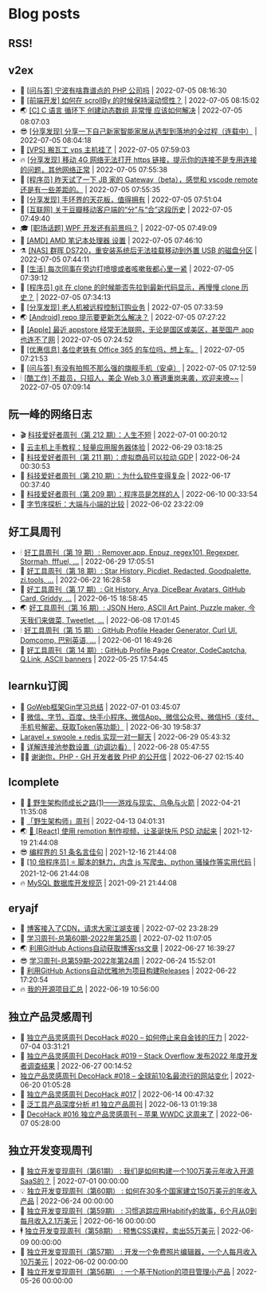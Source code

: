 # Blog posts
## RSS!



## v2ex

<!-- v2ex:START -->
- 🫶 [[问与答] 宁波有啥靠谱点的 PHP 公司吗](https://www.v2ex.com/t/864230#reply0) | 2022-07-05 08:16:30 
- 🧰 [[前端开发] 如何在 scrollBy 的时候保持滚动惯性？](https://www.v2ex.com/t/864229#reply0) | 2022-07-05 08:15:02 
- 🌏 [[C] C 语言 循环下 创建动态数组 非常慢 应该如何解决](https://www.v2ex.com/t/864227#reply9) | 2022-07-05 08:07:03 
- 😎 [[分享发现] 分享一下自己新家智能家居从选型到落地的全过程（连载中）](https://www.v2ex.com/t/864226#reply4) | 2022-07-05 08:04:18 
- 💂 [[VPS] 搬瓦工 vps 主机挂了](https://www.v2ex.com/t/864224#reply3) | 2022-07-05 07:59:03 
- 🔥 [[分享发现] 移动 4G 网络无法打开 https 链接，提示你的连接不是专用连接的问题，其他网络正常](https://www.v2ex.com/t/864223#reply0) | 2022-07-05 07:55:38 
- 🦅 [[程序员] 昨天试了一下 JB 家的 Gateway（beta），感觉和 vscode remote 还是有一些差距的。](https://www.v2ex.com/t/864222#reply5) | 2022-07-05 07:55:35 
- 🙉 [[分享发现] 手环界的天花板，值得拥有](https://www.v2ex.com/t/864221#reply3) | 2022-07-05 07:51:04 
- 💫 [[互联网] 关于豆瓣移动客户端的“分”与“合”这段历史](https://www.v2ex.com/t/864220#reply2) | 2022-07-05 07:49:40 
- 🎓 [[职场话题] WPF 开发还有前景吗？](https://www.v2ex.com/t/864219#reply9) | 2022-07-05 07:49:09 
- 🗽 [[AMD] AMD 笔记本处理器 设置](https://www.v2ex.com/t/864218#reply0) | 2022-07-05 07:46:10 
- ⚗️ [[NAS] 群晖 DS720，重安装系统后无法挂载移动到外置 USB 的磁盘分区](https://www.v2ex.com/t/864217#reply0) | 2022-07-05 07:44:11 
- 🦍 [[生活] 每次同事在旁边打喷嚏或者咳嗽我都心里一紧](https://www.v2ex.com/t/864215#reply12) | 2022-07-05 07:39:12 
- 🤩 [[程序员] git 在 clone 的时候能否先拉到最新代码显示，再慢慢 clone 历史？](https://www.v2ex.com/t/864214#reply7) | 2022-07-05 07:34:13 
- 🙉 [[分享发现] 老人机被远程控制订购业务](https://www.v2ex.com/t/864213#reply5) | 2022-07-05 07:33:59 
- 🌏 [[Android] repo 提示要更新怎么解决？](https://www.v2ex.com/t/864212#reply0) | 2022-07-05 07:27:22 
- 🐘 [[Apple] 最近 appstore 经常无法联网，无论是国区或美区，甚至国产 app 也连不了网](https://www.v2ex.com/t/864211#reply5) | 2022-07-05 07:24:52 
- 🧰 [[优惠信息] 各位老铁有 Office 365 的车位吗，想上车。](https://www.v2ex.com/t/864210#reply5) | 2022-07-05 07:21:53 
- 💃 [[问与答] 有没有拍照不那么强的旗舰手机（安卓）](https://www.v2ex.com/t/864209#reply22) | 2022-07-05 07:12:59 
- 🕯 [[酷工作] 不裁员，只招人，美企 Web 3.0 赛道重岗来袭，欢迎来撩~~](https://www.v2ex.com/t/864207#reply0) | 2022-07-05 07:09:14 <!-- v2ex:END -->

## 阮一峰的网络日志

<!-- ruanyf:START -->
- 🎬 [科技爱好者周刊（第 212 期）：人生不短](http://www.ruanyifeng.com/blog/2022/07/weekly-issue-212.html) | 2022-07-01 00:20:12 
- 💄 [云主机上手教程：轻量应用服务器体验](http://www.ruanyifeng.com/blog/2022/06/cloud-server-getting-started-tutorial.html) | 2022-06-29 03:18:25 
- 🐎 [科技爱好者周刊（第 211 期）：虚拟商品可以拉动 GDP](http://www.ruanyifeng.com/blog/2022/06/weekly-issue-211.html) | 2022-06-24 00:30:53 
- 🤔 [科技爱好者周刊（第 210 期）：为什么软件变得复杂](http://www.ruanyifeng.com/blog/2022/06/weekly-issue-210.html) | 2022-06-17 00:37:40 
- 🧠 [科技爱好者周刊（第 209 期）：程序员是怎样的人](http://www.ruanyifeng.com/blog/2022/06/weekly-issue-209.html) | 2022-06-10 00:33:54 
- 🎃 [字节序探析：大端与小端的比较](http://www.ruanyifeng.com/blog/2022/06/endianness-analysis.html) | 2022-06-02 23:22:09 <!-- ruanyf:END -->

## 好工具周刊

<!-- bestxtools:START -->
- 🕯 [好工具周刊（第 19 期）: Remover.app, Enpuz, regex101, Regexper, Stormah, fffuel, ...](https://discuss-cn.bestxtools.com/d/56/1) | 2022-06-29 17:05:51 
- 🦩 [好工具周刊（第 18 期）: Star History, Picdiet, Redacted, Goodpalette, zi.tools, ...](https://discuss-cn.bestxtools.com/d/47/1) | 2022-06-22 16:28:58 
- 🦄 [好工具周刊（第 17 期）: Git History, Arya, DiceBear Avatars, GitHub Card, Griddy, ...](https://discuss-cn.bestxtools.com/d/43/1) | 2022-06-15 18:58:45 
- 🌏 [好工具周刊（第 16 期）: JSON Hero, ASCII Art Paint, Puzzle maker, 今天我们来做菜, Tweetlet, ...](https://discuss-cn.bestxtools.com/d/42/1) | 2022-06-08 17:01:45 
- 🕯 [好工具周刊（第 15 期）: GitHub Profile Header Generator, Curl UI, Domcomp, 巴别英语, ...](https://discuss-cn.bestxtools.com/d/40/1) | 2022-06-01 16:49:26 
- 📝 [好工具周刊（第 14 期）: GitHub Profile Page Creator, CodeCaptcha, Q.Link, ASCII banners](https://discuss-cn.bestxtools.com/d/39/1) | 2022-05-25 17:54:45 <!-- bestxtools:END -->


## learnku订阅

<!-- learnku:START -->
- 🦅 [GoWeb框架Gin学习总结](https://learnku.com/articles/69259) | 2022-07-01 03:45:07 
- 🦅 [微信、字节、百度、快手小程序、微信App、微信公众号、微信H5（支付、手机号解密、获取Token等功能）](https://learnku.com/articles/69235) | 2022-06-30 19:58:37 
-  [Laravel + swoole + redis 实现一对一聊天](https://learnku.com/articles/69154) | 2022-06-29 05:43:32 
- 🌈 [详解连接池参数设置（边调边看）](https://learnku.com/articles/69111) | 2022-06-28 05:47:55 
- 🧑‍🏫 [谢谢你，PHP - GH 开发者致 PHP 的公开信](https://learnku.com/php/t/69054) | 2022-06-27 02:15:40 <!-- learnku:END -->



## lcomplete

<!-- lcomplete:START -->
- 🫶 [🐒 野生架构师成长之路&lpar;1&rpar;——游戏与现实、乌龟与火箭](http://codelc.com/post/growup/s01/) | 2022-04-21 11:35:08 
- 🧰 [「野生架构师」周刊](http://codelc.com/post/essay/%E9%87%8E%E7%94%9F%E6%9E%B6%E6%9E%84%E5%B8%88%E5%91%A8%E5%88%8A%E4%BB%8B%E7%BB%8D/) | 2022-04-13 04:01:31 
- 🌏 [🎄 [React] 使用 remotion 制作视频，让圣诞快乐 PSD 动起来](http://codelc.com/post/dev/js/remotion/) | 2021-12-19 21:44:08 
- 😎 [编程界的 51 条名言佳句](http://codelc.com/post/dev/thinking/quotes/) | 2021-12-16 21:44:08 
- 💂 [[10 倍程序员] ⭐ 脚本的魅力，内含 js 写爬虫、python 骚操作等实用代码](http://codelc.com/post/dev/10x/script/) | 2021-12-06 21:44:08 
- 🔥 [MySQL 数据库开发规范](http://codelc.com/post/dev/db/mysql_standard/) | 2021-09-21 21:44:08 <!-- lcomplete:END -->

## eryajf

<!-- eryajf:START -->
- 🫶 [博客接入了CDN，请求大家江湖支援](https://wiki.eryajf.net/pages/5f559d/) | 2022-07-02 23:28:29 
- 🧰 [学习周刊-总第60期-2022年第25周](https://wiki.eryajf.net/pages/bff449/) | 2022-07-02 11:07:05 
- 🌏 [利用GitHub Actions自动获取博客rss文章](https://wiki.eryajf.net/pages/1b1ba3/) | 2022-06-27 16:39:27 
- 😎 [学习周刊-总第59期-2022年第24周](https://wiki.eryajf.net/pages/b0bdd0/) | 2022-06-24 15:52:01 
- 💂 [利用GitHub Actions自动优雅地为项目构建Releases](https://wiki.eryajf.net/pages/f3e878/) | 2022-06-22 17:20:54 
- 🔥 [我的开源项目汇总](https://wiki.eryajf.net/pages/67892e/) | 2022-06-19 10:56:00 <!-- eryajf:END -->



## 独立产品灵感周刊

<!-- DecoHack:START -->
- 🦣 [独立产品灵感周刊 DecoHack #020 – 如何停止来自金钱的压力](https://www.decohack.com/Post/728) | 2022-07-04 03:31:21 
- 🤡 [独立产品灵感周刊 DecoHack #019 – Stack Overflow 发布2022 年度开发者调查结果](https://www.decohack.com/Post/699) | 2022-06-27 00:14:52 
-  [独立产品灵感周刊 DecoHack #018 – 全球前10名最流行的网站变化](https://www.decohack.com/Post/680) | 2022-06-20 01:05:28 
- 🐲 [独立产品灵感周刊 DecoHack #017](https://www.decohack.com/Post/663) | 2022-06-14 00:47:32 
- 🦅 [泛工具产品深度分析 #1 独立产品周刊](https://www.decohack.com/Post/653) | 2022-06-13 01:19:38 
- 🧰 [DecoHack #016 独立产品灵感周刊 – 苹果 WWDC 这周来了](https://www.decohack.com/Post/636) | 2022-06-07 05:28:00 <!-- DecoHack:END -->

## 独立开发变现周刊

<!-- easyindie:START -->
- 💂 [独立开发变现周刊（第61期） : 我们是如何构建一个100万美元年收入开源SaaS的？](https://www.ezindie.com/weekly/issue-61) | 2022-07-01 00:00:00 
- 💡 [独立开发变现周刊（第60期） : 如何在30多个国家建立150万美元的年收入产品](https://www.ezindie.com/weekly/issue-60) | 2022-06-24 00:00:00 
- 🌋 [独立开发变现周刊（第59期） : 习惯追踪应用Habitify的故事，6个月从0到每月收入2.1万美元](https://www.ezindie.com/weekly/issue-59) | 2022-06-16 00:00:00 
- 🕴 [独立开发变现周刊（第58期） : 预售CSS课程，卖出55万美元](https://www.ezindie.com/weekly/issue-58) | 2022-06-09 00:00:00 
- 🎊 [独立开发变现周刊（第57期） : 开发一个免费照片编辑器，一个人每月收入10万美元](https://www.ezindie.com/weekly/issue-57) | 2022-06-02 00:00:00 
- 🤔 [独立开发变现周刊（第56期） : 一个基于Notion的项目管理小产品](https://www.ezindie.com/weekly/issue-56) | 2022-05-26 00:00:00 <!-- easyindie:END -->



